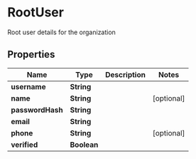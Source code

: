 

# RootUser

Root user details for the organization

## Properties

| Name | Type | Description | Notes |
|------------ | ------------- | ------------- | -------------|
|**username** | **String** |  |  |
|**name** | **String** |  |  [optional] |
|**passwordHash** | **String** |  |  |
|**email** | **String** |  |  |
|**phone** | **String** |  |  [optional] |
|**verified** | **Boolean** |  |  |



